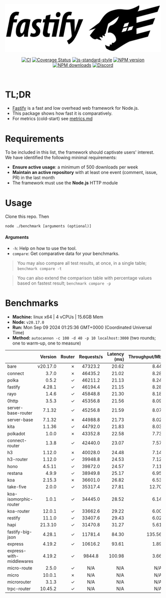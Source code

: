 <div align="center">
  <img src="https://github.com/fastify/graphics/raw/HEAD/fastify-landscape-outlined.svg" width="650" height="auto"/>
</div>

<div align="center">

[![CI](https://github.com/fastify/fastify/workflows/ci/badge.svg)](https://github.com/fastify/fastify/actions/workflows/ci.yml)
[![Coverage Status](https://coveralls.io/repos/github/fastify/fastify/badge.svg?branch=master)](https://coveralls.io/github/fastify/fastify?branch=master)
[![js-standard-style](https://img.shields.io/badge/code%20style-standard-brightgreen.svg?style=flat)](http://standardjs.com/)
[![NPM version](https://img.shields.io/npm/v/fastify.svg?style=flat)](https://www.npmjs.com/package/fastify)
[![NPM downloads](https://img.shields.io/npm/dm/fastify.svg?style=flat)](https://www.npmjs.com/package/fastify) [![Discord](https://img.shields.io/discord/725613461949906985)](https://discord.gg/fastify)

</div>
<br />

# TL;DR

* [Fastify](https://github.com/fastify/fastify) is a fast and low overhead web framework for Node.js.
* This package shows how fast it is comparatively.
* For metrics (cold-start) see [metrics.md](./METRICS.md)

# Requirements

To be included in this list, the framework should captivate users' interest. We have identified the following minimal requirements:
- **Ensure active usage**: a minimum of 500 downloads per week
- **Maintain an active repository** with at least one event (comment, issue, PR) in the last month
- The framework must use the **Node.js** HTTP module

# Usage

Clone this repo. Then 

```
node ./benchmark [arguments (optional)]
```

#### Arguments

* `-h`: Help on how to use the tool.
* `compare`: Get comparative data for your benchmarks.

> You may also compare all test results, at once, in a single table; `benchmark compare -t`

> You can also extend the comparison table with percentage values based on fastest result; `benchmark compare -p`
# Benchmarks

* __Machine:__ linux x64 | 4 vCPUs | 15.6GB Mem
* __Node:__ `v20.17.0`
* __Run:__ Mon Sep 09 2024 01:25:36 GMT+0000 (Coordinated Universal Time)
* __Method:__ `autocannon -c 100 -d 40 -p 10 localhost:3000` (two rounds; one to warm-up, one to measure)

|                          | Version  | Router | Requests/s | Latency (ms) | Throughput/Mb |
| :--                      | --:      | --:    | :-:        | --:          | --:           |
| bare                     | v20.17.0 | ✗      | 47323.2    | 20.62        | 8.44          |
| connect                  | 3.7.0    | ✗      | 46435.2    | 21.02        | 8.28          |
| polka                    | 0.5.2    | ✓      | 46211.2    | 21.13        | 8.24          |
| fastify                  | 4.28.1   | ✓      | 46194.4    | 21.15        | 8.28          |
| rayo                     | 1.4.6    | ✓      | 45848.8    | 21.30        | 8.18          |
| 0http                    | 3.5.3    | ✓      | 45356.8    | 21.56        | 8.09          |
| server-base-router       | 7.1.32   | ✓      | 45256.8    | 21.59        | 8.07          |
| server-base              | 7.1.32   | ✗      | 44988.8    | 21.73        | 8.02          |
| kita                     | 1.1.36   | ✓      | 44792.0    | 21.83        | 8.03          |
| polkadot                 | 1.0.0    | ✗      | 43352.8    | 22.58        | 7.73          |
| connect-router           | 1.3.8    | ✓      | 42440.0    | 23.07        | 7.57          |
| h3                       | 1.12.0   | ✗      | 40028.0    | 24.48        | 7.14          |
| h3-router                | 1.12.0   | ✓      | 39948.8    | 24.53        | 7.12          |
| hono                     | 4.5.11   | ✓      | 39872.0    | 24.57        | 7.11          |
| restana                  | 4.9.9    | ✓      | 38949.8    | 25.17        | 6.95          |
| koa                      | 2.15.3   | ✗      | 36601.0    | 26.82        | 6.53          |
| take-five                | 2.0.0    | ✓      | 35317.4    | 27.81        | 12.70         |
| koa-isomorphic-router    | 1.0.1    | ✓      | 34445.0    | 28.52        | 6.14          |
| koa-router               | 12.0.1   | ✓      | 33662.6    | 29.22        | 6.00          |
| restify                  | 11.1.0   | ✓      | 33407.6    | 29.43        | 6.02          |
| hapi                     | 21.3.10  | ✓      | 31470.8    | 31.27        | 5.61          |
| fastify-big-json         | 4.28.1   | ✓      | 11781.4    | 84.30        | 135.56        |
| express                  | 4.19.2   | ✓      | 10616.2    | 93.61        | 1.89          |
| express-with-middlewares | 4.19.2   | ✓      | 9844.8     | 100.98       | 3.66          |
| micro-route              | 2.5.0    | ✓      | N/A        | N/A          | N/A           |
| micro                    | 10.0.1   | ✗      | N/A        | N/A          | N/A           |
| microrouter              | 3.1.3    | ✓      | N/A        | N/A          | N/A           |
| trpc-router              | 10.45.2  | ✓      | N/A        | N/A          | N/A           |
